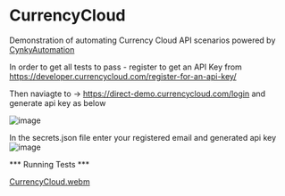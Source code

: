 # CurrencyCloud

Demonstration of automating Currency Cloud API scenarios powered by [CynkyAutomation](https://github.com/DeLaphante/CynkyAutomation)

In order to get all tests to pass - register to get an API Key from https://developer.currencycloud.com/register-for-an-api-key/

Then naviagte to ->  https://direct-demo.currencycloud.com/login and generate api key as below

![image](https://github.com/DeLaphante/CurrencyCloud/assets/6398105/90fffc1c-f4d6-4265-af5d-d7202037829b)


In the secrets.json file enter your registered email and generated api key
![image](https://github.com/DeLaphante/CurrencyCloud/assets/6398105/17c8385e-ae49-4a9b-aec0-c4ebafe5597f)



*** Running Tests ***

[CurrencyCloud.webm](https://github.com/DeLaphante/CurrencyCloud/assets/6398105/0524632b-ff8f-480f-808d-aa5f2dc91c72)
